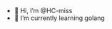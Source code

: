 - 👋 Hi, I’m @HC-miss
- 🌱 I’m currently learning golang


<!---
HC-miss/HC-miss is a ✨ special ✨ repository because its `README.md` (this file) appears on your GitHub profile.
You can click the Preview link to take a look at your changes.
--->
